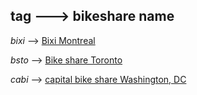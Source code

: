 
## tag ---> bikeshare name

*bixi* --> [Bixi Montreal](https://www.bixi.com)

*bsto* --> [Bike share Toronto](https://www.bikesharetoronto.com)

*cabi* --> [capital bike share Washington, DC](https://www.capitalbikeshare.com)


